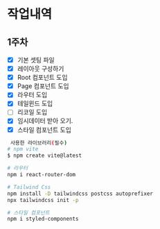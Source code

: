# 작업내역

## 1주차

- [x] 기본 셋팅 파일
- [x] 레이아웃 구성하기
- [x] Root 컴포넌트 도입
- [x] Page 컴포넌트 도입
- [x] 라우터 도입
- [x] 테일윈드 도입
- [ ] 리코일 도입
- [x] 임시데이터 받아 오기.
- [x] 스타일 컴포넌트 도입
```bash
 사용한 라이브러리(필수)
# npm vite
$ npm create vite@latest

# 라우터
npm i react-router-dom

# Tailwind Css
npm install -D tailwindcss postcss autoprefixer
npx tailwindcss init -p

# 스타일 컴포넌트
npm i styled-components
```
